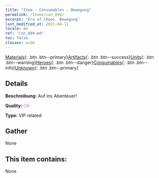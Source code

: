 ```yaml
---
title: "Item - Consumables - Bewegung"
permalink: /Items/con_894/
excerpt: "Era of Chaos  Bewegung"
last_modified_at: 2021-04-11
locale: de
ref: "con_894.md"
toc: false
classes: wide
---
```

 [Materials](/de/Items/){: .btn .btn--primary}[Artifacts](/de/Items/Artifacts/){: .btn .btn--success}[Units](/de/Items/Units/){: .btn .btn--warning}[Heroes](/de/Items/Heroes/){: .btn .btn--danger}[Consumables](/de/Items/Consumables/){: .btn .btn--info}[Unknown](/de/Items/Unknown/){: .btn .btn--primary}

## Details
 **Beschreibung:** Auf ins Abenteuer!

 **Quality:** <span style="color: #DA70D6">OK</span>

 **Type:** VIP related

## Gather

  None

## This item contains:

  None

